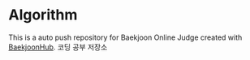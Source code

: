 # Algorithm
This is a auto push repository for Baekjoon Online Judge created with [BaekjoonHub](https://github.com/BaekjoonHub/BaekjoonHub).
코딩 공부 저장소
